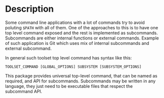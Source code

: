 Description
===========

Some command line applications with a lot of commands try to avoid poluting
`$PATH` with all of them. One of the approaches to this is to have one top
level command exposed and the rest is implemented as subcommands. Subcommands
are either internal functions or external commands. Example of such application
is Git which uses mix of internal subcommands and external subcommand.

In general such toolset top level command has syntax like this:

    TOOLSET_COMMAND [GLOBAL_OPTIONS] SUBSYSTEM [SUBSYSTEM_OPTIONS]

This package provides universal top-level command, that can be named as
required, and API for subcommands. Subcommands may be written in any language,
they just need to be executable files that respect the subcommand API.
